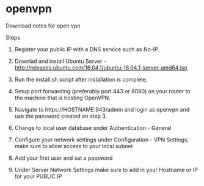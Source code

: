 # openvpn
Download notes for open vpn

Steps

1) Register your public IP with a DNS service such as No-IP.

2) Downlad and install Ubuntu Server - http://releases.ubuntu.com/16.04.1/ubuntu-16.04.1-server-amd64.iso

3) Run the install.sh script after installation is complete.

3) Setup port forwarding (preferably port 443 or 8080) on your router to the machine that is hosting OpenVPN.

4) Navigate to https://HOSTNAME:943/admin and login as openvpn and use the password created on step 3.

5) Change to local user database under Authentication - General

6) Configure your network settings under Configuration - VPN Settings, make sure to allow access to your local subnet

7) Add your first user and set a password

8) Under Server Network Settings make sure to add in your Hostname or IP for your PUBLIC IP

